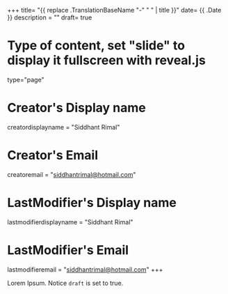 +++
title= "{{ replace .TranslationBaseName "-" " " | title }}"
date= {{ .Date }}
description = ""
draft= true
# Type of content, set "slide" to display it fullscreen with reveal.js
type="page"
# Creator's Display name
creatordisplayname = "Siddhant Rimal"
# Creator's Email
creatoremail = "siddhantrimal@hotmail.com"
# LastModifier's Display name
lastmodifierdisplayname = "Siddhant Rimal"
# LastModifier's Email
lastmodifieremail = "siddhantrimal@hotmail.com"
+++

Lorem Ipsum.
Notice `draft` is set to true.
